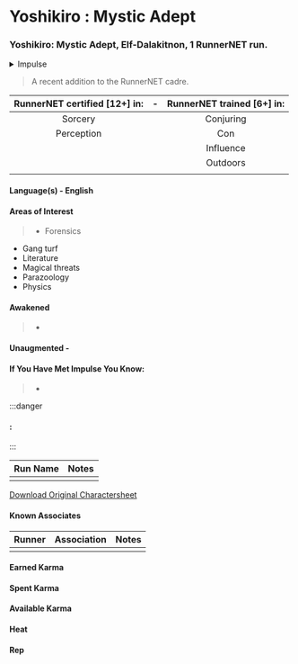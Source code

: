 # Yoshikiro : Mystic Adept

### Yoshikiro: Mystic Adept, Elf-Dalakitnon, 1 RunnerNET run.

<details>
<summary>Impulse</summary>

</details>

> A recent addition to the RunnerNET cadre.



| RunnerNET certified [12+] in:|-| RunnerNET trained [6+] in:|
| :-: |:-: |:-:|
| Sorcery||Conjuring |
|Perception || Con |
| || Influence |
| ||Outdoors | 
| |  


#### Language(s) - English
#### Areas of Interest
> - Forensics
- Gang turf
- Literature
- Magical threats
- Parazoology
- Physics

#### Awakened
> - 

#### Unaugmented - 
> 

#### If You Have Met Impulse You Know:
> -

:::danger
#### :
> 
:::

| Run Name| Notes|
| ----------- | ----------- |
|  | |


[Download Original Charactersheet](./assets/Impulse.pdf)

#### Known Associates
| Runner|Association| Notes|
| :-: |:-: |:-:|
| || |


#### Earned Karma 


#### Spent Karma


#### Available Karma 


#### Heat

#### Rep

